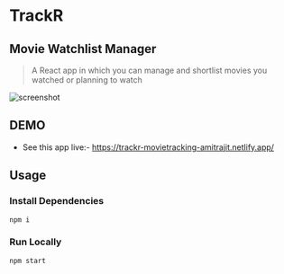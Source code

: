# TrackR

## Movie Watchlist Manager

> A React app in which you can manage and shortlist movies you watched or planning to watch

![screenshot](https://github.com/AmitrajitDas/TrackR/blob/main/src/assets/Screenshot.png)

## DEMO

- See this app live:- https://trackr-movietracking-amitrajit.netlify.app/

## Usage

### Install Dependencies

```
npm i

```

### Run Locally

```
npm start

```
